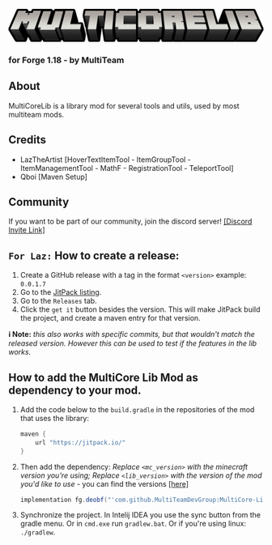 
![MultiCoreLib Logo](https://raw.githubusercontent.com/MultiTeamDevGroup/MultiCore-Lib/main/src/main/resources/multicore_lib_logo.png)
### for Forge 1.18 - by MultiTeam

## About
MultiCoreLib is a library mod for several tools and utils, used by most multiteam mods.

## Credits
- LazTheArtist [HoverTextItemTool - ItemGroupTool - ItemManagementTool - MathF - RegistrationTool - TeleportTool]
- Qboi [Maven Setup]
  
## Community
If you want to be part of our community, join the discord server!
[[Discord Invite Link]](https://discord.gg/rudHdrJ)

## `For Laz:` How to create a release: 
1. Create a GitHub release with a tag in the format `<version>` example: `0.0.1.7`
2. Go to the [JitPack listing](https://jitpack.io/#MultiTeamDevGroup/MultiCore-Lib).
3. Go to the `Releases` tab.
4. Click the `get it` button besides the version. This will make JitPack build the project, and create a maven entry for that version.

**ℹ️ Note:** *this also works with specific commits, but that wouldn't match the released version. However this can be used to test if the features in the lib works.*

## How to add the MultiCore Lib Mod as dependency to your mod.
1. Add the code below to the `build.gradle` in the repositories of the mod that uses the library:  
   ```gradle
   maven {
       url "https://jitpack.io/"
   }
   ```
2. Then add the dependency: *Replace `<mc_version>` with the minecraft version you're using; Replace `<lib_version>` with the version of the mod you'd like to use* - you can find the versions [[here]](https://github.com/MultiTeamDevGroup/MultiTeam-Maven/tree/main/multiteam/multicorelib/MultiCore-Lib)
   ```gradle
   implementation fg.deobf("'com.github.MultiTeamDevGroup:MultiCore-Lib:<version>")
   ```
3. Synchronize the project. In Intelij IDEA you use the sync button from the gradle menu. Or in `cmd.exe` run `gradlew.bat`. Or if you're using linux: `./gradlew`.
